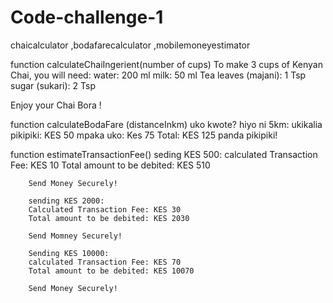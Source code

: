 # Code-challenge-1
chaicalculator ,bodafarecalculator ,mobilemoneyestimator
 
 function calculateChaiIngerient(number of cups)
   To make 3 cups of Kenyan Chai, you will need:
   water: 200 ml
   milk: 50 ml
   Tea leaves (majani): 1 Tsp
   sugar (sukari): 2 Tsp

   Enjoy your Chai Bora !

   function calculateBodaFare (distanceInkm)
      uko kwote? hiyo ni 5km:
      ukikalia pikipiki: KES 50
      mpaka uko: Kes 75 
      Total: KES 125
      panda pikipiki!

function estimateTransactionFee()
        seding KES 500:
        calculated Transaction Fee: KES 10
        Total amount to be debited: KES 510

        Send Money Securely!

        sending KES 2000:
        Calculated Transaction Fee: KES 30
        Total amount to be debited: KES 2030

        Send Momney Securely!

        Sending KES 10000:
        calculated Transaction Fee: KES 70
        Total amount to be debited: KES 10070

        Send Money Securely!
      
      